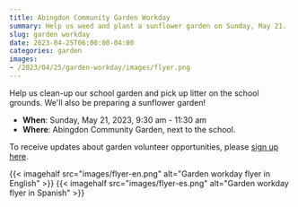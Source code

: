 ```yaml
--- 
title: Abingdon Community Garden Workday
summary: Help us weed and plant a sunflower garden on Sunday, May 21. 
slug: garden workday
date: 2023-04-25T06:00:00-04:00
categories: garden
images: 
- /2023/04/25/garden-workday/images/flyer.png
---
```


Help us clean-up our school garden and pick up litter on the school grounds. We'll also be preparing a sunflower garden!

- **When**: Sunday, May 21, 2023, 9:30 am - 11:30 am
- **Where**: Abingdon Community Garden, next to the school.

To receive updates about garden volunteer opportunities, please [sign up here](https://us10.list-manage.com/subscribe?u=f9c2cb9188c78232702100f91&id=50d30d2a32).

{{< imagehalf src="images/flyer-en.png" alt="Garden workday flyer in English" >}}
{{< imagehalf src="images/flyer-es.png" alt="Garden workday flyer in Spanish" >}}